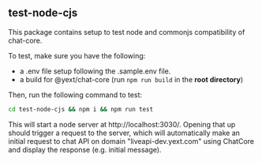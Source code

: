 ## test-node-cjs

This package contains setup to test node and commonjs compatibility of chat-core.

To test, make sure you have the following:
- a .env file setup following the .sample.env file.
- a build for @yext/chat-core (run `npm run build` in the **root directory**)

Then, run the following command to test:
```bash
cd test-node-cjs && npm i && npm run test
```

This will start a node server at http://localhost:3030/. Opening that up should trigger a request to the server, which will automatically make an initial request to chat API on domain "liveapi-dev.yext.com" using ChatCore and display the response (e.g. initial message).
